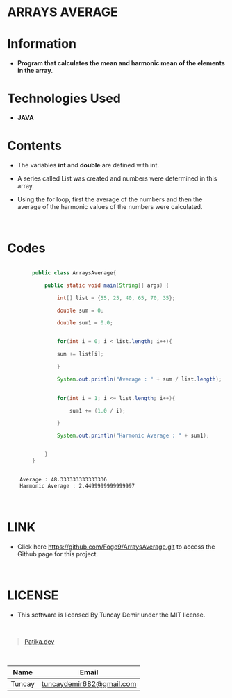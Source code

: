 # **ARRAYS AVERAGE**

# Information

* **Program that calculates the mean and harmonic mean of the elements in the array.**

# Technologies Used

* **JAVA**

# Contents

* The variables **int** and **double** are defined with int.

* A series called List was created and numbers were determined in this array.

* Using the for loop, first the average of the numbers and then the average of the harmonic values ​​of the numbers were calculated.

<br />

# Codes

```Java

        public class ArraysAverage{

            public static void main(String[] args) {

                int[] list = {55, 25, 40, 65, 70, 35};

                double sum = 0;

                double sum1 = 0.0;


```

```Java

                for(int i = 0; i < list.length; i++){

                sum += list[i];

                }

                System.out.println("Average : " + sum / list.length);
                

                for(int i = 1; i <= list.length; i++){

                    sum1 += (1.0 / i);

                }

                System.out.println("Harmonic Average : " + sum1);


            }
        }

```

```bash

    Average : 48.333333333333336
    Harmonic Average : 2.4499999999999997

```

<br />

# LINK

* Click here https://github.com/Fogo9/ArraysAverage.git to access the Github page for this project.

<br />

# LICENSE

* This software is licensed By Tuncay Demir under the MIT license.

<br />

>[Patika.dev](https://app.patika.dev/fogomurphy)

<br/>

| Name |  Email |
| ---- |  ----- |
| Tuncay | tuncaydemir682@gmail.com |
